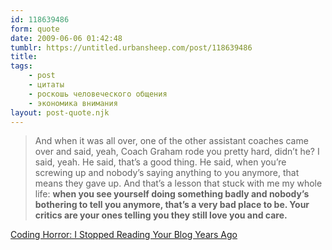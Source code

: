 ```yaml
---
id: 118639486
form: quote
date: 2009-06-06 01:42:48
tumblr: https://untitled.urbansheep.com/post/118639486
title: 
tags:
    - post
    - цитаты
    - роскошь человеческого общения
    - экономика внимания
layout: post-quote.njk
---
```


<blockquote>
And when it was all over, one of the other assistant coaches came over and said, yeah, Coach Graham rode you pretty hard, didn&rsquo;t he? I said, yeah. He said, that&rsquo;s a good thing. He said, when you&rsquo;re screwing up and nobody&rsquo;s saying anything to you anymore, that means they gave up. And that&rsquo;s a lesson that stuck with me my whole life: <strong>when you see yourself doing something badly and nobody&rsquo;s bothering to tell you anymore, that&rsquo;s a very bad place to be. Your critics are your ones telling you they still love you and care.</strong>
</blockquote>

<a href="http://www.codinghorror.com/blog/archives/001271.html">Coding Horror: I Stopped Reading Your Blog Years Ago</a>
